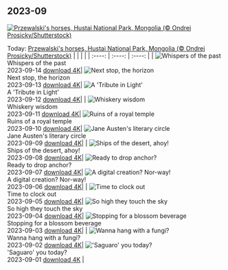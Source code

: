 ## 2023-09
[![Przewalski's horses, Hustai National Park, Mongolia (© Ondrej Prosicky/Shutterstock)](https://cn.bing.com/th?id=OHR.MongoliaHorses_EN-US2400199558_UHD.jpg&w=1000)](https://cn.bing.com/th?id=OHR.MongoliaHorses_EN-US2400199558_UHD.jpg&pid=hp&w=3840&h=2160&rs=1&c=4)

Today: [Przewalski's horses, Hustai National Park, Mongolia (© Ondrej Prosicky/Shutterstock)](https://cn.bing.com/th?id=OHR.MongoliaHorses_EN-US2400199558_UHD.jpg&pid=hp&w=3840&h=2160&rs=1&c=4)
  |      |      |      |
| :----: | :----: | :----: |
| ![Whispers of the past](https://cn.bing.com/th?id=OHR.HemakutaHill_EN-US2233323383_UHD.jpg&pid=hp&w=384&h=216&rs=1&c=4) <br/> Whispers of the past <br/> 2023-09-14  [download 4K](https://cn.bing.com/th?id=OHR.HemakutaHill_EN-US2233323383_UHD.jpg&pid=hp&w=3840&h=2160&rs=1&c=4)| ![Next stop, the horizon](https://cn.bing.com/th?id=OHR.NorthSeaStairs_EN-US2097672090_UHD.jpg&pid=hp&w=384&h=216&rs=1&c=4) <br/> Next stop, the horizon <br/> 2023-09-13  [download 4K](https://cn.bing.com/th?id=OHR.NorthSeaStairs_EN-US2097672090_UHD.jpg&pid=hp&w=3840&h=2160&rs=1&c=4)| ![A 'Tribute in Light'](https://cn.bing.com/th?id=OHR.BridgeMemorial_EN-US1953692613_UHD.jpg&pid=hp&w=384&h=216&rs=1&c=4) <br/> A 'Tribute in Light' <br/> 2023-09-12  [download 4K](https://cn.bing.com/th?id=OHR.BridgeMemorial_EN-US1953692613_UHD.jpg&pid=hp&w=3840&h=2160&rs=1&c=4)|
| ![Whiskery wisdom](https://cn.bing.com/th?id=OHR.WalrusSvalbard_EN-US1836032120_UHD.jpg&pid=hp&w=384&h=216&rs=1&c=4) <br/> Whiskery wisdom <br/> 2023-09-11  [download 4K](https://cn.bing.com/th?id=OHR.WalrusSvalbard_EN-US1836032120_UHD.jpg&pid=hp&w=3840&h=2160&rs=1&c=4)| ![Ruins of a royal temple](https://cn.bing.com/th?id=OHR.AyutthayaTemple_EN-US1726415748_UHD.jpg&pid=hp&w=384&h=216&rs=1&c=4) <br/> Ruins of a royal temple <br/> 2023-09-10  [download 4K](https://cn.bing.com/th?id=OHR.AyutthayaTemple_EN-US1726415748_UHD.jpg&pid=hp&w=3840&h=2160&rs=1&c=4)| ![Jane Austen's literary circle](https://cn.bing.com/th?id=OHR.BathCircus_EN-US1560951776_UHD.jpg&pid=hp&w=384&h=216&rs=1&c=4) <br/> Jane Austen's literary circle <br/> 2023-09-09  [download 4K](https://cn.bing.com/th?id=OHR.BathCircus_EN-US1560951776_UHD.jpg&pid=hp&w=3840&h=2160&rs=1&c=4)|
| ![Ships of the desert, ahoy!](https://cn.bing.com/th?id=OHR.CamelsAbove_EN-US3904666620_UHD.jpg&pid=hp&w=384&h=216&rs=1&c=4) <br/> Ships of the desert, ahoy! <br/> 2023-09-08  [download 4K](https://cn.bing.com/th?id=OHR.CamelsAbove_EN-US3904666620_UHD.jpg&pid=hp&w=3840&h=2160&rs=1&c=4)| ![Ready to drop anchor?](https://cn.bing.com/th?id=OHR.CreteHarbor_EN-US3759550362_UHD.jpg&pid=hp&w=384&h=216&rs=1&c=4) <br/> Ready to drop anchor? <br/> 2023-09-07  [download 4K](https://cn.bing.com/th?id=OHR.CreteHarbor_EN-US3759550362_UHD.jpg&pid=hp&w=3840&h=2160&rs=1&c=4)| ![A digital creation? Nor-way!](https://cn.bing.com/th?id=OHR.MountSegla_EN-US3570750349_UHD.jpg&pid=hp&w=384&h=216&rs=1&c=4) <br/> A digital creation? Nor-way! <br/> 2023-09-06  [download 4K](https://cn.bing.com/th?id=OHR.MountSegla_EN-US3570750349_UHD.jpg&pid=hp&w=3840&h=2160&rs=1&c=4)|
| ![Time to clock out](https://cn.bing.com/th?id=OHR.LaborDayWorkers_EN-US3448430770_UHD.jpg&pid=hp&w=384&h=216&rs=1&c=4) <br/> Time to clock out <br/> 2023-09-05  [download 4K](https://cn.bing.com/th?id=OHR.LaborDayWorkers_EN-US3448430770_UHD.jpg&pid=hp&w=3840&h=2160&rs=1&c=4)| ![So high they touch the sky](https://cn.bing.com/th?id=OHR.ManhattanAerial_EN-US3290111355_UHD.jpg&pid=hp&w=384&h=216&rs=1&c=4) <br/> So high they touch the sky <br/> 2023-09-04  [download 4K](https://cn.bing.com/th?id=OHR.ManhattanAerial_EN-US3290111355_UHD.jpg&pid=hp&w=3840&h=2160&rs=1&c=4)| ![Stopping for a blossom beverage](https://cn.bing.com/th?id=OHR.TinyHummer_EN-US3171586787_UHD.jpg&pid=hp&w=384&h=216&rs=1&c=4) <br/> Stopping for a blossom beverage <br/> 2023-09-03  [download 4K](https://cn.bing.com/th?id=OHR.TinyHummer_EN-US3171586787_UHD.jpg&pid=hp&w=3840&h=2160&rs=1&c=4)|
| ![Wanna hang with a fungi?](https://cn.bing.com/th?id=OHR.TurkeyTailMush_EN-US2958542405_UHD.jpg&pid=hp&w=384&h=216&rs=1&c=4) <br/> Wanna hang with a fungi? <br/> 2023-09-02  [download 4K](https://cn.bing.com/th?id=OHR.TurkeyTailMush_EN-US2958542405_UHD.jpg&pid=hp&w=3840&h=2160&rs=1&c=4)| !['Saguaro' you today?](https://cn.bing.com/th?id=OHR.IronwoodCactus_EN-US2823371711_UHD.jpg&pid=hp&w=384&h=216&rs=1&c=4) <br/> 'Saguaro' you today? <br/> 2023-09-01  [download 4K](https://cn.bing.com/th?id=OHR.IronwoodCactus_EN-US2823371711_UHD.jpg&pid=hp&w=3840&h=2160&rs=1&c=4) |